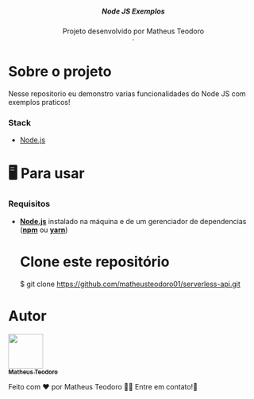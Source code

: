 <p align="center">

  <h5 align="center">Node JS Exemplos</h5>

  <p align="center">
    Projeto desenvolvido por Matheus Teodoro
    <br />
    ·
 
  </p>
</p>

# Sobre o projeto

Nesse repositorio eu demonstro varias funcionalidades do Node JS com exemplos praticos!

### Stack

- [Node.js](https://nodejs.org/en/)

# 🖥️ Para usar

### Requisitos

- **[Node.js](https://nodejs.org/en/)** instalado na máquina e de um gerenciador de dependencias (**[npm](https://www.npmjs.com/)** ou **[yarn](https://yarnpkg.com/)**)



  # Clone este repositório
  $ git clone https://github.com/matheusteodoro01/serverless-api.git

  

# Autor

<a href="https://github.com/matheusteodoro01/">
 <img src="https://avatars.githubusercontent.com/u/60862196?v=4" width="70px;" alt=""/>
 <br />
 <sub><b>Matheus Teodoro</b></sub>
</a>

Feito com ❤️ por Matheus Teodoro :wave::wave: Entre em contato!🚀

<a href="https://www.linkedin.com/in/matheus-teodoro-7bb92818a/">
</a>
